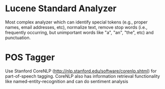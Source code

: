 Lucene Standard Analyzer
=========================
Most complex analyzer which can identify special tokens (e.g., proper names, email addresses, etc), normalize text, remove stop words (i.e., frequently occurring, but unimportant words like "a", "an", "the", etc) and punctuation.

POS Tagger
==========
Use Stanford CoreNLP (<http://nlp.stanford.edu/software/corenlp.shtml>) for part-of-speech tagging.
CoreNLP also has information retrieval functionality like named-entity-recognition and can do sentiment analysis
